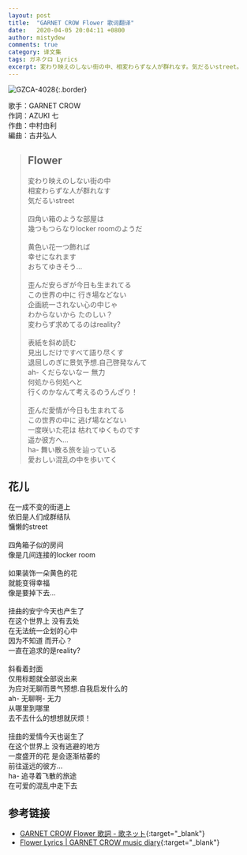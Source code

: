 ```yaml
---
layout: post
title:  "GARNET CROW Flower 歌词翻译"
date:   2020-04-05 20:04:11 +0800
author: mistydew
comments: true
category: 译文集
tags: ガネクロ Lyrics
excerpt: 変わり映えのしない街の中、相変わらずな人が群れなす。気だるいstreet。
---
```

![GZCA-4028](https://crowsub.github.io/assets/images/discography/single/GZCA-4028.jpg){:.border}

歌手：GARNET CROW<br>
作詞：AZUKI 七<br>
作曲：中村由利<br>
編曲：古井弘人

<blockquote class="lyric-original">
  <h2>Flower</h2>
  <p>
    変わり映えのしない街の中<br>
    相変わらずな人が群れなす<br>
    気だるいstreet<br>
    <br>
    四角い箱のような部屋は<br>
    幾つもつらなりlocker roomのようだ<br>
    <br>
    黄色い花一つ飾れば<br>
    幸せになれます<br>
    おちてゆきそう…<br>
    <br>
    歪んだ安らぎが今日も生まれてる<br>
    この世界の中に 行き場などない<br>
    企画統一されない心の中じゃ<br>
    わからないから たのしい？<br>
    変わらず求めてるのはreality?<br>
    <br>
    表紙を斜め読む<br>
    見出しだけですべて語り尽くす<br>
    退屈しのぎに景気予想.自己啓発なんて<br>
    ah- くだらないなー 無力<br>
    何処から何処へと<br>
    行くのかなんて考えるのうんざり！<br>
    <br>
    歪んだ愛情が今日も生まれてる<br>
    この世界の中に 逃げ場などない<br>
    一度咲いた花は 枯れてゆくものです<br>
    遥か彼方へ…<br>
    ha- 舞い散る旅を辿っている<br>
    愛おしい混乱の中を歩いてく
  </p>
</blockquote>

<div class="lyric-translation">
  <h2>花儿</h2>
  <p>
    在一成不变的街道上<br>
    依旧是人们成群结队<br>
    慵懒的street<br>
    <br>
    四角箱子似的房间<br>
    像是几间连接的locker room<br>
    <br>
    如果装饰一朵黄色的花<br>
    就能变得幸福<br>
    像是要掉下去…<br>
    <br>
    扭曲的安宁今天也产生了<br>
    在这个世界上 没有去处<br>
    在无法统一企划的心中<br>
    因为不知道 而开心？<br>
    一直在追求的是reality?<br>
    <br>
    斜看着封面<br>
    仅用标题就全部说出来<br>
    为应对无聊而景气预想.自我启发什么的<br>
    ah- 无聊啊- 无力<br>
    从哪里到哪里<br>
    去不去什么的想想就厌烦！<br>
    <br>
    扭曲的爱情今天也诞生了<br>
    在这个世界上 没有逃避的地方<br>
    一度盛开的花 是会逐渐枯萎的<br>
    前往遥远的彼方…<br>
    ha- 追寻着飞散的旅途<br>
    在可爱的混乱中走下去
  </p>
</div>

## 参考链接

* [GARNET CROW Flower 歌詞 - 歌ネット](https://www.uta-net.com/song/21025/){:target="_blank"}
* [Flower Lyrics \| GARNET CROW music diary](https://crowsub.github.io/lyrics/original/Flower.html){:target="_blank"}
